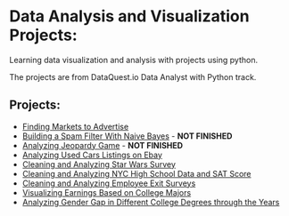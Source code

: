# Data Analysis and Visualization Projects:
Learning data visualization and analysis with projects using python.

The projects are from DataQuest.io Data Analyst with Python track.

## Projects:

* [Finding Markets to Advertise](https://github.com/guitmg/data_projects/blob/master/finding_market_to_advertise/finding_market_to_advertise.ipynb)
* [Building a Spam Filter With Naive Bayes](https://github.com/guitmg/data_projects/blob/master/building_a_spam_filter_with_naive_bayes/building_a_spam_filter.ipynb) - **NOT FINISHED**
* [Analyzing Jeopardy Game](https://github.com/guitmg/data_projects/blob/master/jeopardy_analysis/jeopardy_analysis.ipynb) - **NOT FINISHED**
* [Analyzing Used Cars Listings on Ebay](https://github.com/guitmg/data_viz_projects/blob/master/used_car_ebay/used_car_listings_ebay.ipynb)
* [Cleaning and Analyzing Star Wars Survey](https://github.com/guitmg/data_viz_projects/tree/master/star_wars_survey_analysis)
* [Cleaning and Analyzing NYC High School Data and SAT Score](https://github.com/guitmg/data_viz_projects/blob/master/nyc_high_school_data/nyc_high_school_data_sat_scores.ipynb)
* [Cleaning and Analyzing Employee Exit Surveys](https://github.com/guitmg/data_viz_projects/blob/master/employee_exit_surveys/employee_exit_surveys.ipynb)
* [Visualizing Earnings Based on College Majors](https://github.com/guitmg/data_viz_projects/blob/master/earnings_based_on_major/earnings_based_on_major.ipynb)
* [Analyzing Gender Gap in Different College Degrees through the Years](https://github.com/guitmg/data_viz_projects/blob/master/gender_gap_by_degree/gender_gap_by_degree.ipynb)
